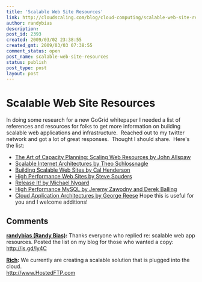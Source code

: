 ```yaml
---
title: 'Scalable Web Site Resources'
link: http://cloudscaling.com/blog/cloud-computing/scalable-web-site-resources/
author: randybias
description: 
post_id: 2393
created: 2009/03/02 23:38:55
created_gmt: 2009/03/03 07:38:55
comment_status: open
post_name: scalable-web-site-resources
status: publish
post_type: post
layout: post
---
```


# Scalable Web Site Resources

In doing some research for a new GoGrid whitepaper I needed a list of references and resources for folks to get more information on building scalable web applications and infrastructure.  Reached out to my twitter network and got a lot of great responses.  Thought I should share.  Here's the list: 

  * [The Art of Capacity Planning: Scaling Web Resources by John Allspaw](http://www.amazon.com/Art-Capacity-Planning-Scaling-Resources/dp/0596518579)
  * [Scalable Internet Architectures by Theo Schlossnagle](http://www.amazon.com/Scalable-Internet-Architectures-Developers-Library/dp/067232699X)
  * [Building Scalable Web Sites by Cal Henderson](http://www.amazon.com/Building-Scalable-Web-Sites-applications/dp/0596102356/ref=pd_sim_dbs_b_5)
  * [High Performance Web Sites by Steve Souders](http://www.amazon.com/High-Performance-Web-Sites-Essential/dp/0596529309/ref=pd_sim_dbs_b_3)
  * [Release It! by Michael Nygard](http://www.amazon.com/Release-Production-Ready-Software-Pragmatic-Programmers/dp/0978739213)
  * [High Performance MySQL by Jeremy Zawodny and Derek Balling](http://www.amazon.com/High-Performance-MySQL-Jeremy-Zawodny/dp/0596003064)
  * [Cloud Application Architectures by George Reese](http://www.amazon.com/Cloud-Application-Architectures-Applications-Infrastructure/dp/0596156367)
Hope this is useful for you and I welcome additions!

## Comments

**[randybias (Randy Bias)](#77 "2009-03-03 07:42:54"):** Thanks everyone who replied re: scalable web app resources. Posted the list on my blog for those who wanted a copy: http://is.gd/ly4C

**[Rich](#78 "2009-03-25 10:01:00"):** We currently are creating a scalable solution that is plugged into the cloud.  
<http://www.HostedFTP.com>

